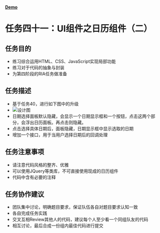 [**Demo**](http://hellozts4120.github.io/IFE-2016/task3/serial1/Project41/index.html)

# 任务四十一：UI组件之日历组件（二）

## 任务目的

 - 练习综合运用HTML、CSS、JavaScript实现局部功能
 - 练习对于代码的抽象与封装
 - 为第四阶段的RIA任务做准备

## 任务描述

 - 基于任务40，进行如下图中的升级
 - ![设计图](http://7xrp04.com1.z0.glb.clouddn.com/task_3_41_1.jpg)
 - 日期选择面板默认隐藏，会显示一个日期显示框和一个按钮，点击这两个部分，会浮出日历面板。再点击则隐藏。
 - 点击选择具体日期后，面板隐藏，日期显示框中显示选取的日期
 - 增加一个接口，用于当用户选择日期后的回调处理
 
## 任务注意事项

 - 请注意代码风格的整齐、优雅
 - 可以使用JQuery等类库，不可直接使用现成的日历组件
 - 代码中含有必要的注释

## 任务协作建议

 - 团队集中讨论，明确题目要求，保证队伍各自对题目要求认知一致
 - 各自完成任务实践
 - 交叉互相Review其他人的代码，建议每个人至少看一个同组队友的代码
 - 相互讨论，最后合成一份组内最佳代码进行提交